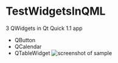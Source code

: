 # TestWidgetsInQML
3 QWidgets in Qt Quick 1.1 app
 - QButton
 - QCalendar
 - QTableWidget
![screenshot of sample](https://image.ibb.co/fJ6pRQ/image.png)
